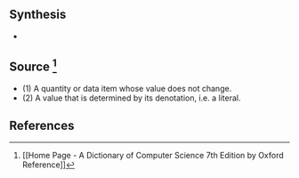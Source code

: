 ## Synthesis
- 
## Source [^1]
- (1) A quantity or data item whose value does not change. 
- (2) A value that is determined by its denotation, i.e. a literal.
## References

[^1]: [[Home Page - A Dictionary of Computer Science 7th Edition by Oxford Reference]]
